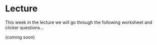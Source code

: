 # Lecture

This week in the lecture we will go through the following worksheet and clicker questions...

(coming soon)